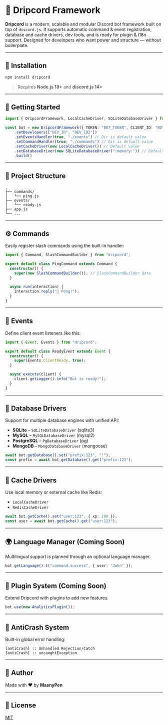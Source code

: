 # 🍣 Dripcord Framework

**Dripcord** is a modern, scalable and modular Discord bot framework built on top of `discord.js`. It supports automatic command & event registration, database and cache drivers, dev tools, and is ready for plugin & i18n support. Designed for developers who want power and structure — without boilerplate.

---

## 🚀 Installation

```bash
npm install dripcord
```

> Requires **Node.js 18+** and **discord.js 14+**

---

## 🔧 Getting Started

```ts
import { DripcordFramework, LocalCacheDriver, SQLiteDatabaseDriver } from 'dripcord'

const bot = new DripcordFramework({ TOKEN: "BOT_TOKEN", CLIENT_ID: "BOT_ID"})
    .setDevelopers(["DEV_ID", "DEV_ID2"])
    .setEventsHandler(true, "./events") // Dir is default value
    .setCommandHandler(true, "./commands") // Dir is default value
    .setCacheDriver(new LocalCacheDriver()) // Default value
    .setDatabaseDriver(new SQLiteDatabaseDriver(":memory:")) // Default value
    .build()
```

---

## 📁 Project Structure

```
.
├── commands/
│   └── ping.js
├── events/
│   └── ready.js
├── app.js
└── ...
```

---

## ⚙️ Commands

Easily register slash commands using the built-in handler:

```ts
import { Command, SlashCommandBuilder } from "dripcord";

export default class PingCommand extends Command {
  constructor() {
    super(new SlashCommandBuilder()); // SlashCommandBuilder data
  }

  async run(interaction) {
    interaction.reply("🏓 Pong!");
  }
}
```

---

## 📡 Events

Define client event listeners like this:

```ts
import { Event, Events } from "dripcord";

export default class ReadyEvent extends Event {
  constructor() {
    super(Events.ClientReady, true);
  }

  async execute(client) {
    client.getLogger().info("Bot is ready!");
  }
}
```

---

## 📂 Database Drivers

Support for multiple database engines with unified API:

- **SQLite** – `SQLiteDatabaseDriver` (sqlite3)
- **MySQL** – `MySQLDatabaseDriver` (mysql2)
- **PostgreSQL** – `PgDatabaseDriver` (pg)
- **MongoDB** – `MongoDatabaseDriver` (mongoose)

```ts
await bot.getDatabase().set("prefix:123", "!");
const prefix = await bot.getDatabase().get("prefix:123");
```

---

## 🧠 Cache Drivers

Use local memory or external cache like Redis:

- `LocalCacheDriver`
- `RedisCacheDriver`

```ts
await bot.getCache().set("user:123", { xp: 100 });
const user = await bot.getCache().get("user:123");
```

---

## 🌍 Language Manager (Coming Soon)

Multilingual support is planned through an optional language manager.

```ts
bot.getLanguage().t("command.success", { user: "John" });
```

---

## 🧹 Plugin System (Coming Soon)

Extend Dripcord with plugins to add new features.

```ts
bot.use(new AnalyticsPlugin());
```

---

## 🚫 AntiCrash System

Built-in global error handling:

```
[antiCrash] :: Unhandled Rejection/Catch
[antiCrash] :: uncaughtException
```

---

## 🤝 Author

Made with ❤️ by **MasnyPen**

---

## 📜 License

[MIT](./LICENSE)

